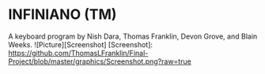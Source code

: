 INFINIANO (TM)
=============

A keyboard program by Nish Dara, Thomas Franklin, Devon Grove, and Blain Weeks.
![Picture][Screenshot]
[Screenshot]: https://github.com/ThomasLFranklin/Final-Project/blob/master/graphics/Screenshot.png?raw=true
